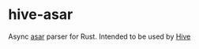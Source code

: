 # hive-asar
Async [asar](https://github.com/electron/asar) parser for Rust. Intended to be used by [Hive](https://github.com/hackerer1c/hive)

